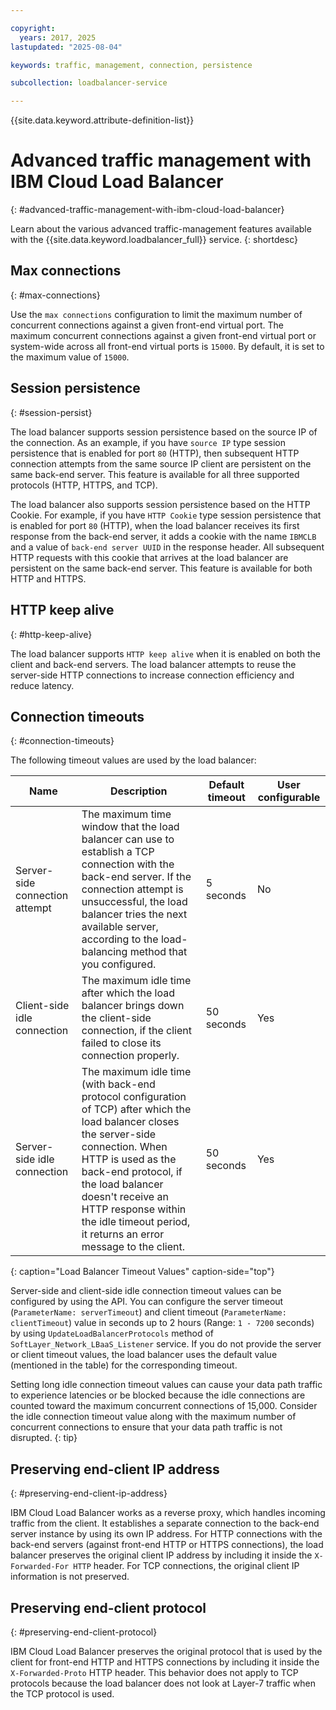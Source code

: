 ```yaml
---

copyright:
  years: 2017, 2025
lastupdated: "2025-08-04"

keywords: traffic, management, connection, persistence

subcollection: loadbalancer-service

---
```


{{site.data.keyword.attribute-definition-list}}

# Advanced traffic management with IBM Cloud Load Balancer
{: #advanced-traffic-management-with-ibm-cloud-load-balancer}

Learn about the various advanced traffic-management features available with the {{site.data.keyword.loadbalancer_full}} service.
{: shortdesc}

## Max connections
{: #max-connections}

Use the `max connections` configuration to limit the maximum number of concurrent connections against a given front-end virtual port. The maximum concurrent connections against a given front-end virtual port or system-wide across all front-end virtual ports is `15000`. By default, it is set to the maximum value of `15000`.

## Session persistence
{: #session-persist}

The load balancer supports session persistence based on the source IP of the connection. As an example, if you have `source IP` type session persistence that is enabled for port `80` (HTTP), then subsequent HTTP connection attempts from the same source IP client are persistent on the same back-end server. This feature is available for all three supported protocols (HTTP, HTTPS, and TCP).

The load balancer also supports session persistence based on the HTTP Cookie. For example, if you have `HTTP Cookie` type session persistence that is enabled for port `80` (HTTP), when the load balancer receives its first response from the back-end server, it adds a cookie with the name `IBMCLB` and a value of `back-end server UUID` in the response header. All subsequent HTTP requests with this cookie that arrives at the load balancer are persistent on the same back-end server. This feature is available for both HTTP and HTTPS.

## HTTP keep alive
{: #http-keep-alive}

The load balancer supports `HTTP keep alive` when it is enabled on both the client and back-end servers. The load balancer attempts to reuse the server-side HTTP connections to increase connection efficiency and reduce latency.

## Connection timeouts
{: #connection-timeouts}

The following timeout values are used by the load balancer:

| Name | Description | Default timeout | User configurable |
| ------------------------------------------ | --------------------------------------------------- | ------------------- | ------------------- |
| Server-side connection attempt    | The maximum time window that the load balancer can use to establish a TCP connection with the back-end server. If the connection attempt is unsuccessful, the load balancer tries the next available server, according to the load-balancing method that you configured. | 5 seconds   | No   |
| Client-side idle connection  | The maximum idle time after which the load balancer brings down the client-side connection, if the client failed to close its connection properly.| 50 seconds  | Yes   |
| Server-side idle connection | The maximum idle time (with back-end protocol configuration of TCP) after which the load balancer closes the server-side connection. When HTTP is used as the back-end protocol, if the load balancer doesn't receive an HTTP response within the idle timeout period, it returns an error message to the client.                               | 50 seconds | Yes   |
{: caption="Load Balancer Timeout Values" caption-side="top"}

Server-side and client-side idle connection timeout values can be configured by using the API. You can configure the server timeout (`ParameterName: serverTimeout`) and client timeout (`ParameterName: clientTimeout`) value in seconds up to 2 hours (Range: `1 - 7200` seconds) by using `UpdateLoadBalancerProtocols` method of `SoftLayer_Network_LBaaS_Listener` service.
If you do not provide the server or client timeout values, the load balancer uses the default value (mentioned in the table) for the corresponding timeout.



Setting long idle connection timeout values can cause your data path traffic to experience latencies or be blocked because the idle connections are counted toward the maximum concurrent connections of 15,000. Consider the idle connection timeout value along with the maximum number of concurrent connections to ensure that your data path traffic is not disrupted.
{: tip}

## Preserving end-client IP address
{: #preserving-end-client-ip-address}

IBM Cloud Load Balancer works as a reverse proxy, which handles incoming traffic from the client. It establishes a separate connection to the back-end server instance by using its own IP address. For HTTP connections with the back-end servers (against front-end HTTP or HTTPS connections), the load balancer preserves the original client IP address by including it inside the `X-Forwarded-For HTTP` header. For TCP connections, the original client IP information is not preserved.

## Preserving end-client protocol
{: #preserving-end-client-protocol}

IBM Cloud Load Balancer preserves the original protocol that is used by the client for front-end HTTP and HTTPS connections by including it inside the `X-Forwarded-Proto` HTTP header. This behavior does not apply to TCP protocols because the load balancer does not look at Layer-7 traffic when the TCP protocol is used.
